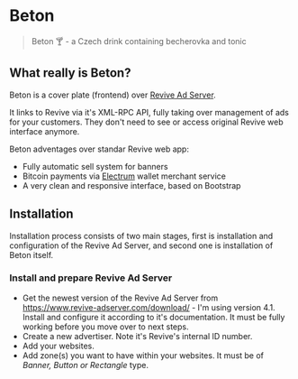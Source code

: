 # Beton
> Beton :cocktail: - a Czech drink containing becherovka and tonic

## What really is Beton?
Beton is a cover plate (frontend) over [Revive Ad Server](https://www.revive-adserver.com/).

It links to Revive via it's XML-RPC API, fully taking over management of ads for your customers. They don't need to see or access original Revive web interface anymore.

Beton adventages over standar Revive web app:
* Fully automatic sell system for banners
* Bitcoin payments via [Electrum](https://electrum.org) wallet merchant service
* A very clean and responsive interface, based on Bootstrap
 
## Installation
Installation process consists of two main stages, first is installation and configuration of the Revive Ad Server, and second one is installation of Beton itself.

### Install and prepare Revive Ad Server

* Get the newest version of the Revive Ad Server from https://www.revive-adserver.com/download/ - I'm using version 4.1. Install and configure it according to it's documentation. It must be fully working before you move over to next steps.
* Create a new advertiser. Note it's Revive's internal ID number.
* Add your websites. 
* Add zone(s) you want to have within your websites. It must be of *Banner, Button or Rectangle* type.
